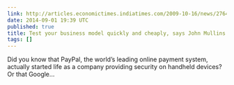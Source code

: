 ```yaml
---
link: http://articles.economictimes.indiatimes.com/2009-10-16/news/27642105_1_business-models-steve-jobs-entrepreneur
date: 2014-09-01 19:39 UTC
published: true
title: Test your business model quickly and cheaply, says John Mullins
tags: []
---
```


Did you know that PayPal, the world’s leading online payment system, actually started life as a company providing security on handheld devices? Or that Google…
